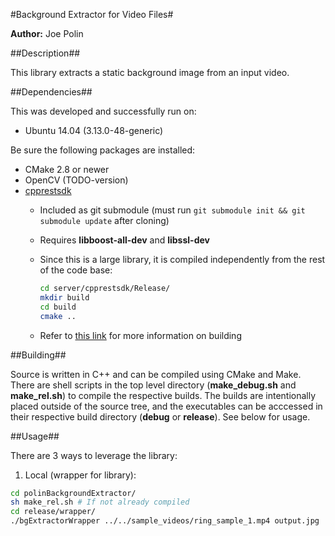 #Background Extractor for Video Files#

**Author:** Joe Polin

##Description##

This library extracts a static background image from an input video. 

##Dependencies##

This was developed and successfully run on:
- Ubuntu 14.04 (3.13.0-48-generic)

Be sure the following packages are installed:
- CMake 2.8 or newer
- OpenCV (TODO-version)
- [cpprestsdk](https://github.com/Microsoft/cpprestsdk)
  - Included as git submodule (must run ```git submodule init && git submodule update``` after cloning)
  - Requires **libboost-all-dev** and **libssl-dev**
  - Since this is a large library, it is compiled independently from the rest of the code base:
  
    ```bash
    cd server/cpprestsdk/Release/
    mkdir build
    cd build
    cmake ..
    ```
    
  - Refer to [this link](https://github.com/Microsoft/cpprestsdk/wiki) for more information on building

##Building##

Source is written in C++ and can be compiled using CMake and Make. There are shell scripts in the top level directory (**make_debug.sh** and **make_rel.sh**) to compile the respective builds. The builds are intentionally placed outside of the source tree, and the executables can be acccessed in their respective build directory (**debug** or **release**). See below for usage.

##Usage##

There are 3 ways to leverage the library:

1. Local (wrapper for library):

```bash
cd polinBackgroundExtractor/
sh make_rel.sh # If not already compiled
cd release/wrapper/
./bgExtractorWrapper ../../sample_videos/ring_sample_1.mp4 output.jpg
```
